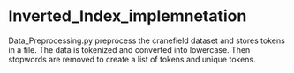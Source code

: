 # Inverted_Index_implemnetation
Data_Preprocessing.py preprocess the cranefield dataset and stores tokens in a file. The data is tokenized and converted into lowercase. Then stopwords are removed to create a list of tokens and unique tokens.  
